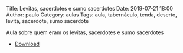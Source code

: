 Title: Levitas, sacerdotes e sumo sacerdotes
Date: 2019-07-21 18:00
Author: paulo
Category: aulas
Tags: aula, tabernáculo, tenda, deserto, levita, sacerdote, sumo sacerdote

Aula sobre quem eram os levitas, sacerdotes e sumo sacerdotes

- [Download](https://www.dropbox.com/s/0oshpzf7xiumlkw/Aula%20EBD%20-%20Sacerdotes%20-%2021_07_2019.pdf?dl=1)